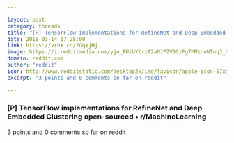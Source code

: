 ```yaml
---

layout: post
category: threads
title: "[P] TensorFlow implementations for RefineNet and Deep Embedded Clustering open-sourced"
date: 2018-03-14 17:28:00
link: https://vrhk.co/2GqxjHj
image: https://i.redditmedia.com/yjn_BUibYtxzA2aNJP2VSGzFg7MMznnNTuq3_0YlD4M.jpg?w=320&s=1bb257a206e2d9125774422eabfb6c15
domain: reddit.com
author: "reddit"
icon: http://www.redditstatic.com/desktop2x/img/favicon/apple-icon-57x57.png
excerpt: "3 points and 0 comments so far on reddit"

---
```


### [P] TensorFlow implementations for RefineNet and Deep Embedded Clustering open-sourced • r/MachineLearning

3 points and 0 comments so far on reddit